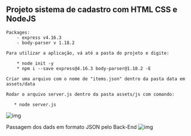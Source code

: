 ## Projeto sistema de cadastro com HTML CSS e NodeJS

    Packages:
        - express v4.16.3
        - body-parser v 1.18.2
    
    Para utilizar a aplicação, vá até a pasta do projeto e digite:

        * node init -y
        * npm i --save express@4.16.3 body-parser@1.18.2 -E

    Criar uma arquivo com o nome de "items.json" dentro da pasta data em assets/data

    Rodar o arquivo server.js dentro da pasta assets/js com comando:

       * node server.js 


![img](https://i.imgur.com/cTV25eG.png)

Passagem dos dads em formato JSON pelo Back-End
![img](https://i.imgur.com/AkqgMN7.png)